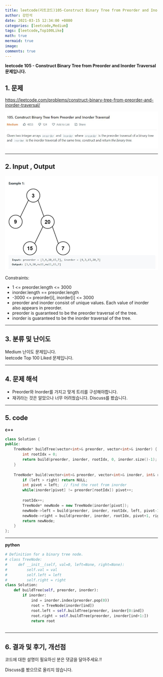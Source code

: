 ```yaml
---
title: leetcode(리트코드)105-Construct Binary Tree from Preorder and Inorder Traversal
author: 강민석
date: 2021-03-15 12:34:00 +0800
categories: [leetcode,Medium]
tags: [leetcode,Top100Like]
math: true
mermaid: true
image: 
comments: true
---
```


**leetcode 105 - Construct Binary Tree from Preorder and Inorder Traversal 문제입니다.**

## 1. 문제
<https://leetcode.com/problems/construct-binary-tree-from-preorder-and-inorder-traversal/>  

![](/assets/img/sample/leetcode/105/Problem.JPG)

-----  

## 2. Input , Output

![](/assets/img/sample/leetcode/105/input.JPG)  

Constraints:

- 1 <= preorder.length <= 3000
- inorder.length == preorder.length
- -3000 <= preorder[i], inorder[i] <= 3000
- preorder and inorder consist of unique values.
Each value of inorder also appears in preorder.
- preorder is guaranteed to be the preorder traversal of the tree.
- inorder is guaranteed to be the inorder traversal of the tree.


-----  

## 3. 분류 및 난이도

Medium 난이도 문제입니다.  
leetcode Top 100 Liked 문제입니다.  


-----  

## 4. 문제 해석

- Preorder와 Inorder를 가지고 맞게 트리를 구성해야합니다.
- 재귀라는 것은 알았으나 너무 어려웠습니다. Discuss를 봤습니다.


-----  

## 5. code

**c++**

```c++
class Solution {
public:
    TreeNode* buildTree(vector<int>& preorder, vector<int>& inorder) {
        int rootIdx = 0;
        return build(preorder, inorder, rootIdx, 0, inorder.size()-1);
    }
    
    TreeNode* build(vector<int>& preorder, vector<int>& inorder, int& rootIdx, int left, int right) {
        if (left > right) return NULL;
        int pivot = left;  // find the root from inorder
        while(inorder[pivot] != preorder[rootIdx]) pivot++;
        
        rootIdx++;
        TreeNode* newNode = new TreeNode(inorder[pivot]);
        newNode->left = build(preorder, inorder, rootIdx, left, pivot-1);
        newNode->right = build(preorder, inorder, rootIdx, pivot+1, right);
        return newNode;
    }
};
```

----- 

**python**

```python
# Definition for a binary tree node.
# class TreeNode:
#     def __init__(self, val=0, left=None, right=None):
#         self.val = val
#         self.left = left
#         self.right = right
class Solution:
    def buildTree(self, preorder, inorder):
        if inorder:
            ind = inorder.index(preorder.pop(0))
            root = TreeNode(inorder[ind])
            root.left = self.buildTree(preorder, inorder[0:ind])
            root.right = self.buildTree(preorder, inorder[ind+1:])
            return root
        
```

-----

## 6. 결과 및 후기, 개선점

코드에 대한 설명이 필요하신 분은 댓글을 달아주세요.!!

Discuss를 봤으므로 올리지 않습니다.

